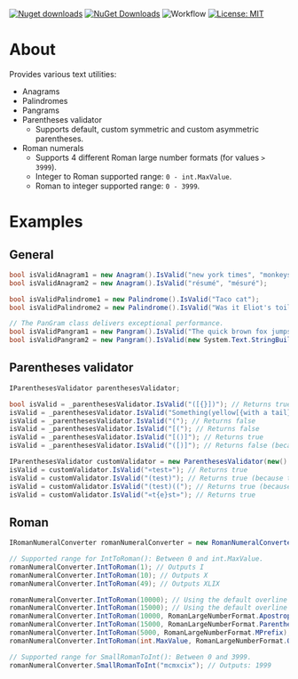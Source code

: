 [![Nuget downloads](https://img.shields.io/nuget/v/Elephant.Texts)](https://www.nuget.org/packages/Elephant.Texts/) [![NuGet Downloads](https://img.shields.io/nuget/dt/Elephant.Texts.svg)](https://www.nuget.org/packages/Elephant.Texts/) ![Workflow](https://github.com/S-Elephant/Elephant.NuGets/actions/workflows/GitHubActions.yml/badge.svg) [![License: MIT](https://img.shields.io/badge/License-MIT-yellow.svg)](https://github.com/S-Elephant/Elephant.NuGets/tree/master/Elephant.Texts/LICENSE.txt)

# About

Provides various text utilities:

- Anagrams
- Palindromes
- Pangrams
- Parentheses validator
  - Supports default, custom symmetric and custom asymmetric parentheses.
- Roman numerals
  - Supports 4 different Roman large number formats (for values `> 3999`).
  - Integer to Roman supported range: `0 - int.MaxValue`.
  - Roman to integer supported range: `0 - 3999`.

# Examples

## General
```c#
bool isValidAnagram1 = new Anagram().IsValid("new york times", "monkeys write");
bool isValidAnagram2 = new Anagram().IsValid("résumé", "mésuré");

bool isValidPalindrome1 = new Palindrome().IsValid("Taco cat");
bool isValidPalindrome2 = new Palindrome().IsValid("Was it Eliot's toilet I saw?");

// The PanGram class delivers exceptional performance.
bool isValidPangram1 = new Pangram().IsValid("The quick brown fox jumps over the lazy dog");
bool isValidPangram2 = new Pangram().IsValid(new System.Text.StringBuilder().Append('x', 1_000_000).Append("abcdefghijklmnopqrstuvwxyz").ToString()));
```

## Parentheses validator

```c#
IParenthesesValidator parenthesesValidator;

bool isValid = _parenthesesValidator.IsValid("([{}])"); // Returns true
isValid = _parenthesesValidator.IsValid("Something(yellow[{with a tail}])!"); // Returns true
isValid = _parenthesesValidator.IsValid("("); // Returns false
isValid = _parenthesesValidator.IsValid("[("); // Returns false
isValid = _parenthesesValidator.IsValid("[()]"); // Returns true
isValid = _parenthesesValidator.IsValid("([)]"); // Returns false (because not strictly nested)

IParenthesesValidator customValidator = new ParenthesesValidator(new() { { '«', '»' }, { '{', '}' } });
isValid = customValidator.IsValid("«test»"); // Returns true
isValid = customValidator.IsValid("(test)"); // Returns true (because these parentheses aren't included in the custom validator)
isValid = customValidator.IsValid("(test)(("); // Returns true (because these parentheses aren't included in the custom validator)
isValid = customValidator.IsValid("«t{e}st»"); // Returns true
```



## Roman

```c#
IRomanNumeralConverter romanNumeralConverter = new RomanNumeralConverter();

// Supported range for IntToRoman(): Between 0 and int.MaxValue.
romanNumeralConverter.IntToRoman(1); // Outputs I
romanNumeralConverter.IntToRoman(10); // Outputs X
romanNumeralConverter.IntToRoman(49); // Outputs XLIX

romanNumeralConverter.IntToRoman(10000); // Using the default overline Roman large number format, outputs: X̅
romanNumeralConverter.IntToRoman(15000); // Using the default overline Roman large number format, outputs: X̅V̅
romanNumeralConverter.IntToRoman(10000, RomanLargeNumberFormat.Apostrophus); // Outputs: CC|Ↄ|Ↄ
romanNumeralConverter.IntToRoman(15000, RomanLargeNumberFormat.Parentheses); // Outputs: (XV)
romanNumeralConverter.IntToRoman(5000, RomanLargeNumberFormat.MPrefix); // Outputs: MMMMM
romanNumeralConverter.IntToRoman(int.MaxValue, RomanLargeNumberFormat.Overline); // Outputs: I̅I̅C̅X̅L̅V̅I̅I̅C̅D̅L̅X̅X̅X̅I̅I̅I̅DCXLVII

// Supported range for SmallRomanToInt(): Between 0 and 3999.
romanNumeralConverter.SmallRomanToInt("mcmxcix"); // Outputs: 1999
```

